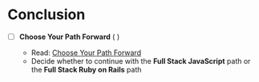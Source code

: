 # Conclusion

- [ ] **Choose Your Path Forward** ( )

  - Read: [Choose Your Path Forward](https://www.theodinproject.com/paths)  
  - Decide whether to continue with the **Full Stack JavaScript** path or the **Full Stack Ruby on Rails** path
